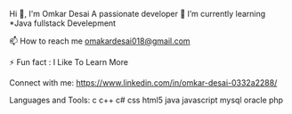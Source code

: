 Hi 👋, I'm Omkar Desai
A passionate developer
🌱 I’m currently learning *Java fullstack Develepment

📫 How to reach me omakardesai018@gmail.com

⚡ Fun fact : I Like To Learn More

Connect with me:
https://www.linkedin.com/in/omkar-desai-0332a2288/

Languages and Tools:
c c++ c# css html5 java javascript mysql oracle php



